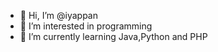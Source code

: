 
- 👋 Hi, I’m @iyappan
- 👀 I’m interested in programming
- 🌱 I’m currently learning Java,Python and PHP


<!---
k2oneiy/k2oneiy is a ✨ special ✨ repository because its `README.md` (this file) appears on your GitHub profile.
You can click the Preview link to take a look at your changes.
--->
